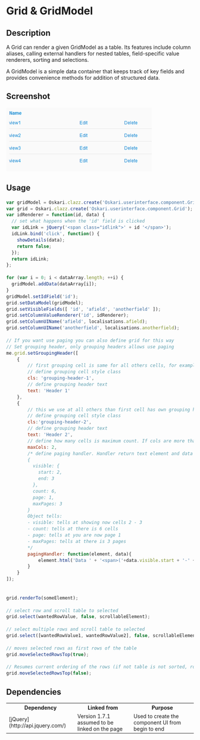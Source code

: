 # Grid & GridModel

## Description

A Grid can render a given GridModel as a table. Its features include column aliases, calling external handlers for nested tables, field-specific value renderers,
sorting and selections.

A GridModel is a simple data container that keeps track of key fields and provides convenience methods for addition of structured data.

## Screenshot

![screenshot](grid.png)

## Usage

```javascript
var gridModel = Oskari.clazz.create('Oskari.userinterface.component.GridModel');
var grid = Oskari.clazz.create('Oskari.userinterface.component.Grid');
var idRenderer = function(id, data) {
  // set what happens when the 'id' field is clicked
  var idLink = jQuery('<span class="idlink">' + id '</span>');
  idLink.bind('click', function() {
    showDetails(data);
    return false;
  });
  return idLink;
};

for (var i = 0; i < dataArray.length; ++i) {
  gridModel.addData(dataArray[i]);
}
gridModel.setIdField('id');
grid.setDataModel(gridModel);
grid.setVisibleFields([ 'id', 'afield', 'anotherfield' ]);
grid.setColumnValueRenderer('id', idRenderer);
grid.setColumnUIName('afield', localisations.afield);
grid.setColumnUIName('anotherfield', localisations.anotherfield);

// If you want use paging you can also define grid for this way
// Set grouping header, only grouping headers allows use paging
me.grid.setGroupingHeader([
    {
        // first grouping cell is same for all others cells, for example same title
        // define grouping cell style class
        cls: 'grouping-header-1',
        // define grouping header text
        text: 'Header 1'
    },
    {
        // this we use at all others than first cell has own grouping header
        // define grouping cell style class
        cls:'grouping-header-2',
        // define grouping header text
        text: 'Header 2',
        // define how many cells is maximum count. If cols are more than this then shows paging arrows
        maxCols: 2,
        /* define paging handler. Handler return text element and data obtains information on paging. data object is following:
        {
          visible: {
            start: 2,
            end: 3
          },
          count: 6,
          page: 1,
          maxPages: 3
        }
        Object tells:
        - visible: tells at showing now cells 2 - 3
        - count: tells at there is 6 cells
        - page: tells at you are now page 1
        - maxPages: tells at there is 3 pages
        */
        pagingHandler: function(element, data){
            element.html('Data ' + '<span>('+data.visible.start + '-' + data.visible.end +'/' + data.count+')</span>');
        }
    }
]);


grid.renderTo(someElement);

// select row and scroll table to selected
grid.select(wantedRowValue, false, scrollableElement);

// select multiple rows and scroll table to selected
grid.select([wantedRowValue1, wantedRowValue2], false, scrollableElement);

// moves selected rows as first rows of the table
grid.moveSelectedRowsTop(true);

// Resumes current ordering of the rows (if not table is not sorted, rows remain as is)
grid.moveSelectedRowsTop(false);
```

## Dependencies

<table class="table">
  <tr>
    <th>Dependency</th><th>Linked from</th><th>Purpose</th>
  </tr>
  <tr>
    <td> [jQuery](http://api.jquery.com/) </td>
    <td> Version 1.7.1 assumed to be linked on the page</td>
    <td> Used to create the component UI from begin to end</td>
  </tr>
</table>
